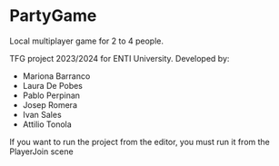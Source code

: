 # PartyGame

Local multiplayer game for 2 to 4 people.

TFG project 2023/2024 for ENTI University. Developed by:
- Mariona Barranco
- Laura De Pobes
- Pablo Perpinan
- Josep Romera
- Ivan Sales
- Attilio Tonola

If you want to run the project from the editor, you must run it from the PlayerJoin scene
